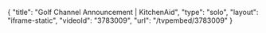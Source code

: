 {
    "title": "Golf Channel Announcement | KitchenAid",
    "type": "solo",
    "layout": "iframe-static",
    "videoId": "3783009",
    "url": "\/tvpembed\/3783009"
}